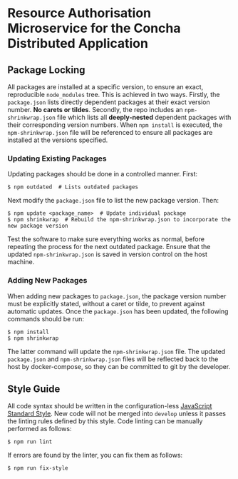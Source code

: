 # Resource Authorisation Microservice for the Concha Distributed Application

## Package Locking
All packages are installed at a specific version, to ensure an exact, reproducible `node_modules` tree. This is achieved in two ways. Firstly, the `package.json` lists directly dependent packages at their exact version number. **No carets or tildes**. Secondly, the repo includes an `npm-shrinkwrap.json` file which lists all **deeply-nested** dependent packages with their corresponding version numbers. When `npm install` is executed, the `npm-shrinkwrap.json` file will be referenced to ensure all packages are installed at the versions specified.

### Updating Existing Packages
Updating packages should be done in a controlled manner. First:

```
$ npm outdated  # Lists outdated packages  
```

Next modify the `package.json` file to list the new package version. Then:

```
$ npm update <package_name>  # Update individual package  
$ npm shrinkwrap  # Rebuild the npm-shrinkwrap.json to incorporate the new package version  
```

Test the software to make sure everything works as normal, before repeating the process for the next outdated package. Ensure that the updated `npm-shrinkwrap.json` is saved in version control on the host machine.

### Adding New Packages
When adding new packages to `package.json`, the package version number must be explicitly stated, without a caret or tilde, to prevent against automatic updates. Once the `package.json` has been updated, the following commands should be run:

```
$ npm install  
$ npm shrinkwrap  
```

The latter command will update the `npm-shrinkwrap.json` file. The updated `package.json` and `npm-shrinkwrap.json` files will be reflected back to the host by docker-compose, so they can be committed to git by the developer.


## Style Guide
All code syntax should be written in the configuration-less [JavaScript Standard Style](https://standardjs.com). New code will not be merged into `develop` unless it passes the linting rules defined by this style. Code linting can be manually performed as follows:

```
$ npm run lint  
```

If errors are found by the linter, you can fix them as follows:

```
$ npm run fix-style  
```
